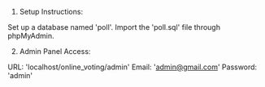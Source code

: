 1. Setup Instructions:

Set up a database named 'poll'.
Import the 'poll.sql' file through phpMyAdmin.

2. Admin Panel Access:

URL: 'localhost/online_voting/admin'
Email: 'admin@gmail.com'
Password: 'admin'
